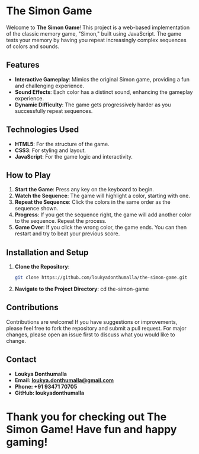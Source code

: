 # The Simon Game

Welcome to **The Simon Game**! This project is a web-based implementation of the classic memory game, "Simon," built using JavaScript. The game tests your memory by having you repeat increasingly complex sequences of colors and sounds.

## Features

- **Interactive Gameplay**: Mimics the original Simon game, providing a fun and challenging experience.
- **Sound Effects**: Each color has a distinct sound, enhancing the gameplay experience.
- **Dynamic Difficulty**: The game gets progressively harder as you successfully repeat sequences.

## Technologies Used

- **HTML5**: For the structure of the game.
- **CSS3**: For styling and layout.
- **JavaScript**: For the game logic and interactivity.

## How to Play

1. **Start the Game**: Press any key on the keyboard to begin.
2. **Watch the Sequence**: The game will highlight a color, starting with one.
3. **Repeat the Sequence**: Click the colors in the same order as the sequence shown.
4. **Progress**: If you get the sequence right, the game will add another color to the sequence. Repeat the process.
5. **Game Over**: If you click the wrong color, the game ends. You can then restart and try to beat your previous score.

## Installation and Setup

1. **Clone the Repository**:
   ```bash
   git clone https://github.com/loukyadonthumalla/the-simon-game.git
2. **Navigate to the Project Directory**:
   cd the-simon-game

## Contributions

Contributions are welcome! If you have suggestions or improvements, please feel free to fork the repository and submit a pull request. For major changes, please open an issue first to discuss what you would like to change.

## Contact

- **Loukya Donthumalla**
- **Email: loukya.donthumalla@gmail.com**
- **Phone: +91 93471 70705**
- **GitHub: loukyadonthumalla**

# Thank you for checking out The Simon Game! Have fun and happy gaming!
